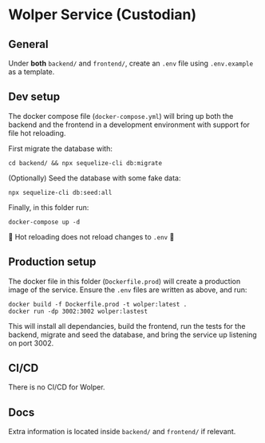 # Wolper Service (Custodian)

## General
Under **both** `backend/` and `frontend/`, create an `.env` file using `.env.example` as a template.

## Dev setup
The docker compose file (`docker-compose.yml`) will bring up both the backend and the frontend in a development environment with support for file hot reloading.

First migrate the database with:
```
cd backend/ && npx sequelize-cli db:migrate
```

(Optionally) Seed the database with some fake data:
```
npx sequelize-cli db:seed:all
```

Finally, in this folder run:
```
docker-compose up -d
```

🛑 Hot reloading does not reload changes to `.env` 🛑

## Production setup
The docker file in this folder (`Dockerfile.prod`) will create a production image of the service. Ensure the `.env` files are written as above, and run:
```
docker build -f Dockerfile.prod -t wolper:latest .
docker run -dp 3002:3002 wolper:lastest
```

This will install all dependancies, build the frontend, run the tests for the backend, migrate and seed the database, and bring the service up listening on port 3002.

## CI/CD
There is no CI/CD for Wolper.

## Docs
Extra information is located inside `backend/` and `frontend/` if relevant.
